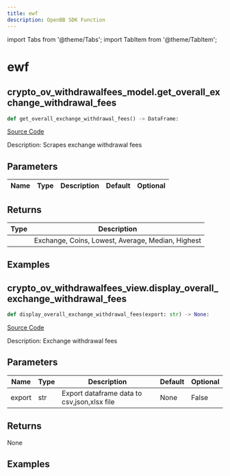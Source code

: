 ```yaml
---
title: ewf
description: OpenBB SDK Function
---
```


import Tabs from '@theme/Tabs';
import TabItem from '@theme/TabItem';

# ewf

<Tabs>
<TabItem value="model" label="Model" default>

## crypto_ov_withdrawalfees_model.get_overall_exchange_withdrawal_fees

```python title='openbb_terminal/cryptocurrency/overview/withdrawalfees_model.py'
def get_overall_exchange_withdrawal_fees() -> DataFrame:
```
[Source Code](https://github.com/OpenBB-finance/OpenBBTerminal/tree/main/openbb_terminal/cryptocurrency/overview/withdrawalfees_model.py#L181)

Description: Scrapes exchange withdrawal fees

## Parameters

| Name | Type | Description | Default | Optional |
| ---- | ---- | ----------- | ------- | -------- |

## Returns

| Type | Description |
| ---- | ----------- |
|  | Exchange, Coins, Lowest, Average, Median, Highest |

## Examples



</TabItem>
<TabItem value="view" label="View">

## crypto_ov_withdrawalfees_view.display_overall_exchange_withdrawal_fees

```python title='openbb_terminal/cryptocurrency/overview/withdrawalfees_view.py'
def display_overall_exchange_withdrawal_fees(export: str) -> None:
```
[Source Code](https://github.com/OpenBB-finance/OpenBBTerminal/tree/main/openbb_terminal/cryptocurrency/overview/withdrawalfees_view.py#L53)

Description: Exchange withdrawal fees

## Parameters

| Name | Type | Description | Default | Optional |
| ---- | ---- | ----------- | ------- | -------- |
| export | str | Export dataframe data to csv,json,xlsx file | None | False |

## Returns

None

## Examples



</TabItem>
</Tabs>